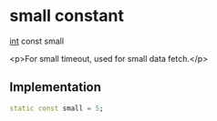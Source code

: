 


# small constant







[int](https:api.flutter.dev/flutter/dart-core/int-class.html) const small
  




\<p\>For small timeout, used for small data fetch.\</p\>



## Implementation

```dart
static const small = 5;
```







